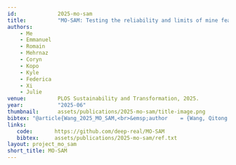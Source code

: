 ```yaml
---
id:             2025-mo-sam
title:          "MO-SAM: Testing the reliability and limits of mine feature delineation using Segment Anything Model to democratize mine observation and research"
authors:        
    - Me 
    - Emmanuel
    - Romain
    - Mehrnaz
    - Coryn 
    - Kopo
    - Kyle
    - Federica
    - Xi
    - Julie
venue:          PLOS Sustainability and Transformation, 2025.
year:           "2025-06"
thumbnail:      assets/publications/2025-mo-sam/title-image.png
bibtex: "@article{Wang_2025_MO_SAM,<br>&emsp;author    = {Wang, Qitong and Chinkaka, Emmanuel and Richaud, Romain and Haghdadi, Mehrnaz and Wolk, Coryn and Oromeng, Kopo and Davis, Kyle and Bianco, Federica and Peng, Xi and Klinger, Julie},<br>&emsp;title     = {MO-SAM: Testing the reliability and limits of mine feature delineation using Segment Anything Model to democratize mine observation and research},<br>&emsp;booktitle = {PLOS Sustainability and Transformation},<br>&emsp;month     = {February},<br>&emsp;year      = {2025},<br>}"
links:
   code:       https://github.com/deep-real/MO-SAM
   bibtex:     assets/publications/2025-mo-sam/ref.txt
layout: project_mo_sam
short_title: MO-SAM
---
```


